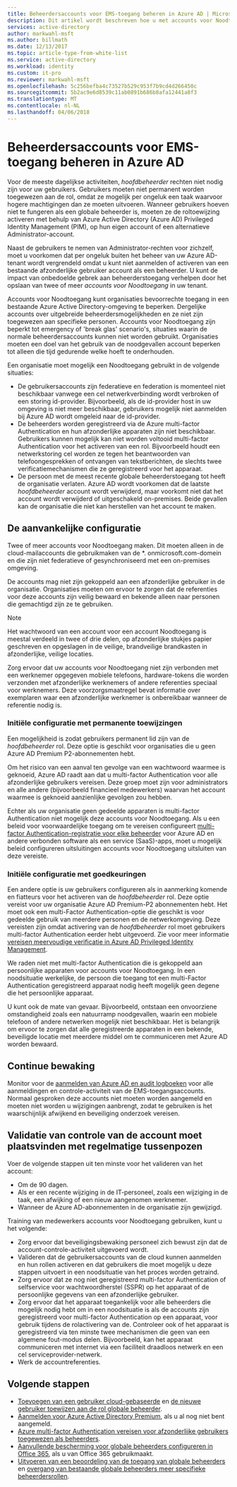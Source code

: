 ```yaml
---
title: Beheerdersaccounts voor EMS-toegang beheren in Azure AD | Microsoft Docs
description: Dit artikel wordt beschreven hoe u met accounts voor Noodtoegang waarmee organisaties bevoorrechte toegang in een bestaande Azure Active Directory-omgeving te beperken.
services: active-directory
author: markwahl-msft
ms.author: billmath
ms.date: 12/13/2017
ms.topic: article-type-from-white-list
ms.service: active-directory
ms.workload: identity
ms.custom: it-pro
ms.reviewer: markwahl-msft
ms.openlocfilehash: 5c256befba4c73527b529c953f7b9cd4d266450c
ms.sourcegitcommit: 5b2ac9e6d8539c11ab0891b686b8afa12441a8f3
ms.translationtype: MT
ms.contentlocale: nl-NL
ms.lasthandoff: 04/06/2018
---
```

# <a name="manage-emergency-access-administrative-accounts-in-azure-ad"></a>Beheerdersaccounts voor EMS-toegang beheren in Azure AD 

Voor de meeste dagelijkse activiteiten, *hoofdbeheerder* rechten niet nodig zijn voor uw gebruikers. Gebruikers moeten niet permanent worden toegewezen aan de rol, omdat ze mogelijk per ongeluk een taak waarvoor hogere machtigingen dan ze moeten uitvoeren. Wanneer gebruikers hoeven niet te fungeren als een globale beheerder is, moeten ze de roltoewijzing activeren met behulp van Azure Active Directory (Azure AD) Privileged Identity Management (PIM), op hun eigen account of een alternatieve Administrator-account.

Naast de gebruikers te nemen van Administrator-rechten voor zichzelf, moet u voorkomen dat per ongeluk buiten het beheer van uw Azure AD-tenant wordt vergrendeld omdat u kunt niet aanmelden of activeren van een bestaande afzonderlijke gebruiker account als een beheerder. U kunt de impact van onbedoelde gebrek aan beheerderstoegang verhelpen door het opslaan van twee of meer *accounts voor Noodtoegang* in uw tenant.

Accounts voor Noodtoegang kunt organisaties bevoorrechte toegang in een bestaande Azure Active Directory-omgeving te beperken. Dergelijke accounts over uitgebreide beheerdersmogelijkheden en ze niet zijn toegewezen aan specifieke personen. Accounts voor Noodtoegang zijn beperkt tot emergency of 'break glas' scenario's, situaties waarin de normale beheerdersaccounts kunnen niet worden gebruikt. Organisaties moeten een doel van het gebruik van de noodgevallen account beperken tot alleen die tijd gedurende welke hoeft te onderhouden.

Een organisatie moet mogelijk een Noodtoegang gebruikt in de volgende situaties:

 - De gebruikersaccounts zijn federatieve en federation is momenteel niet beschikbaar vanwege een cel netwerkverbinding wordt verbroken of een storing id-provider. Bijvoorbeeld, als de id-provider host in uw omgeving is niet meer beschikbaar, gebruikers mogelijk niet aanmelden bij Azure AD wordt omgeleid naar de id-provider. 
 - De beheerders worden geregistreerd via de Azure multi-factor Authentication en hun afzonderlijke apparaten zijn niet beschikbaar. Gebruikers kunnen mogelijk kan niet worden voltooid multi-factor Authentication voor het activeren van een rol. Bijvoorbeeld houdt een netwerkstoring cel worden ze tegen het beantwoorden van telefoongesprekken of ontvangen van tekstberichten, de slechts twee verificatiemechanismen die ze geregistreerd voor het apparaat. 
 - De persoon met de meest recente globale beheerderstoegang tot heeft de organisatie verlaten. Azure AD wordt voorkomen dat de laatste *hoofdbeheerder* account wordt verwijderd, maar voorkomt niet dat het account wordt verwijderd of uitgeschakeld on-premises. Beide gevallen kan de organisatie die niet kan herstellen van het account te maken.

## <a name="initial-configuration"></a>De aanvankelijke configuratie

Twee of meer accounts voor Noodtoegang maken. Dit moeten alleen in de cloud-mailaccounts die gebruikmaken van de \*. onmicrosoft.com-domein en die zijn niet federatieve of gesynchroniseerd met een on-premises omgeving. 

De accounts mag niet zijn gekoppeld aan een afzonderlijke gebruiker in de organisatie. Organisaties moeten om ervoor te zorgen dat de referenties voor deze accounts zijn veilig bewaard en bekende alleen naar personen die gemachtigd zijn ze te gebruiken. 

> [!NOTE]
> Het wachtwoord van een account voor een account Noodtoegang is meestal verdeeld in twee of drie delen, op afzonderlijke stukjes papier geschreven en opgeslagen in de veilige, brandveilige brandkasten in afzonderlijke, veilige locaties. 
>
> Zorg ervoor dat uw accounts voor Noodtoegang niet zijn verbonden met een werknemer opgegeven mobiele telefoons, hardware-tokens die worden verzonden met afzonderlijke werknemers of andere referenties speciaal voor werknemers. Deze voorzorgsmaatregel bevat informatie over exemplaren waar een afzonderlijke werknemer is onbereikbaar wanneer de referentie nodig is. 

### <a name="initial-configuration-with-permanent-assignments"></a>Initiële configuratie met permanente toewijzingen

Een mogelijkheid is zodat gebruikers permanent lid zijn van de *hoofdbeheerder* rol. Deze optie is geschikt voor organisaties die u geen Azure AD Premium P2-abonnementen hebt.

Om het risico van een aanval ten gevolge van een wachtwoord waarmee is geknoeid, Azure AD raadt aan dat u multi-factor Authentication voor alle afzonderlijke gebruikers vereisen. Deze groep moet zijn voor administrators en alle andere (bijvoorbeeld financieel medewerkers) waarvan het account waarmee is geknoeid aanzienlijke gevolgen zou hebben. 

Echter als uw organisatie geen gedeelde apparaten is multi-factor Authentication niet mogelijk deze accounts voor Noodtoegang. Als u een beleid voor voorwaardelijke toegang om te vereisen configureert [multi-factor Authentication-registratie voor elke beheerder](https://docs.microsoft.com/azure/multi-factor-authentication/multi-factor-authentication-get-started-user-states) voor Azure AD en andere verbonden software als een service (SaaS)-apps, moet u mogelijk beleid configureren uitsluitingen accounts voor Noodtoegang uitsluiten van deze vereiste.

### <a name="initial-configuration-with-approvals"></a>Initiële configuratie met goedkeuringen

Een andere optie is uw gebruikers configureren als in aanmerking komende en fiatteurs voor het activeren van de *hoofdbeheerder* rol. Deze optie vereist voor uw organisatie Azure AD Premium-P2 abonnementen hebt. Het moet ook een multi-Factor Authentication-optie die geschikt is voor gedeelde gebruik van meerdere personen en de netwerkomgeving. Deze vereisten zijn omdat activering van de *hoofdbeheerder* rol moet gebruikers multi-factor Authentication eerder hebt uitgevoerd. Zie voor meer informatie [vereisen meervoudige verificatie in Azure AD Privileged Identity Management](https://docs.microsoft.com/azure/active-directory/active-directory-privileged-identity-management-how-to-require-mfa).

We raden niet met multi-factor Authentication die is gekoppeld aan persoonlijke apparaten voor accounts voor Noodtoegang. In een noodsituatie werkelijke, de persoon die toegang tot een multi-Factor Authentication geregistreerd apparaat nodig heeft mogelijk geen degene die het persoonlijke apparaat. 

U kunt ook de mate van gevaar. Bijvoorbeeld, ontstaan een onvoorziene omstandigheid zoals een natuurramp noodgevallen, waarin een mobiele telefoon of andere netwerken mogelijk niet beschikbaar. Het is belangrijk om ervoor te zorgen dat alle geregistreerde apparaten in een bekende, beveiligde locatie met meerdere middel om te communiceren met Azure AD worden bewaard.

## <a name="ongoing-monitoring"></a>Continue bewaking

Monitor voor de [aanmelden van Azure AD en audit logboeken](https://docs.microsoft.com/azure/active-directory/active-directory-reporting-activity-sign-ins) voor alle aanmeldingen en controle-activiteit van de EMS-toegangsaccounts. Normaal gesproken deze accounts niet moeten worden aangemeld en moeten niet worden u wijzigingen aanbrengt, zodat te gebruiken is het waarschijnlijk afwijkend en beveiliging onderzoek vereisen.

## <a name="account-check-validation-must-occur-at-regular-intervals"></a>Validatie van controle van de account moet plaatsvinden met regelmatige tussenpozen

Voer de volgende stappen uit ten minste voor het valideren van het account:
- Om de 90 dagen.
- Als er een recente wijziging in de IT-personeel, zoals een wijziging in de taak, een afwijking of een nieuw aangenomen werknemer.
- Wanneer de Azure AD-abonnementen in de organisatie zijn gewijzigd.

Training van medewerkers accounts voor Noodtoegang gebruiken, kunt u het volgende:

* Zorg ervoor dat beveiligingsbewaking personeel zich bewust zijn dat de account-controle-activiteit uitgevoerd wordt.
* Valideren dat de gebruikersaccounts van de cloud kunnen aanmelden en hun rollen activeren en dat gebruikers die moet mogelijk u deze stappen uitvoert in een noodsituatie van het proces worden getraind.
* Zorg ervoor dat ze nog niet geregistreerd multi-factor Authentication of selfservice voor wachtwoordherstel (SSPR) op het apparaat of de persoonlijke gegevens van een afzonderlijke gebruiker. 
* Zorg ervoor dat het apparaat toegankelijk voor alle beheerders die mogelijk nodig hebt om in een noodsituatie is als de accounts zijn geregistreerd voor multi-factor Authentication op een apparaat, voor gebruik tijdens de rolactivering van de. Controleer ook of het apparaat is geregistreerd via ten minste twee mechanismen die geen van een algemene fout-modus delen. Bijvoorbeeld, kan het apparaat communiceren met internet via een faciliteit draadloos netwerk en een cel serviceprovider-netwerk.
* Werk de accountreferenties.

## <a name="next-steps"></a>Volgende stappen
- [Toevoegen van een gebruiker cloud-gebaseerde](add-users-azure-active-directory.md) en [de nieuwe gebruiker toewijzen aan de rol globale beheerder](active-directory-users-assign-role-azure-portal.md).
- [Aanmelden voor Azure Active Directory Premium](active-directory-get-started-premium.md), als u al nog niet bent aangemeld.
- [Azure multi-factor Authentication vereisen voor afzonderlijke gebruikers toegewezen als beheerders](https://docs.microsoft.com/azure/multi-factor-authentication/multi-factor-authentication-get-started-user-states).
- [Aanvullende bescherming voor globale beheerders configureren in Office 365](https://support.office.com/article/Protect-your-Office-365-global-administrator-accounts-6b4ded77-ac8d-42ed-8606-c014fd947560), als u van Office 365 gebruikmaakt.
- [Uitvoeren van een beoordeling van de toegang van globale beheerders](active-directory-privileged-identity-management-how-to-start-security-review.md) en [overgang van bestaande globale beheerders meer specifieke beheerdersrollen](active-directory-assign-admin-roles-azure-portal.md).


